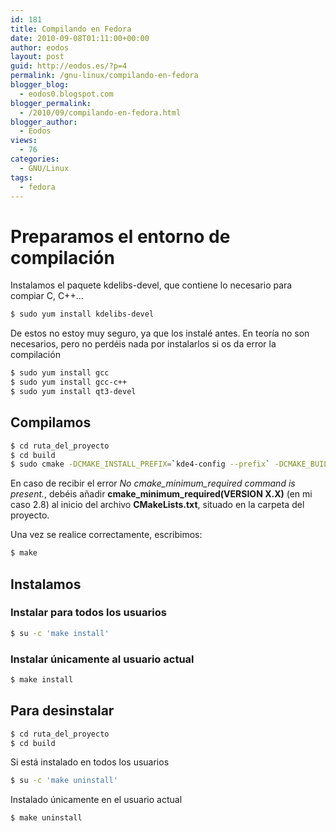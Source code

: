 ```yaml
---
id: 181
title: Compilando en Fedora
date: 2010-09-08T01:11:00+00:00
author: eodos
layout: post
guid: http://eodos.es/?p=4
permalink: /gnu-linux/compilando-en-fedora
blogger_blog:
  - eodos0.blogspot.com
blogger_permalink:
  - /2010/09/compilando-en-fedora.html
blogger_author:
  - Eodos
views:
  - 76
categories:
  - GNU/Linux
tags:
  - fedora
---
```

# Preparamos el entorno de compilación

Instalamos el paquete kdelibs-devel, que contiene lo necesario para compiar C, C++...

```bash
$ sudo yum install kdelibs-devel
```

De estos no estoy muy seguro, ya que los instalé antes. En teoría no son necesarios, pero no perdéis nada por instalarlos si os da error la compilación

```bash
$ sudo yum install gcc  
$ sudo yum install gcc-c++  
$ sudo yum install qt3-devel
```

## Compilamos

```bash
$ cd ruta_del_proyecto  
$ cd build  
$ sudo cmake -DCMAKE_INSTALL_PREFIX=`kde4-config --prefix` -DCMAKE_BUILD_TYPE=debugfull ..
```

En caso de recibir el error *No cmake\_minimum\_required command is present.*, debéis añadir **cmake\_minimum\_required(VERSION X.X)** (en mi caso 2.8) al inicio del archivo **CMakeLists.txt**, situado en la carpeta del proyecto.
  
Una vez se realice correctamente, escribimos:

```bash
$ make
```

## Instalamos

### Instalar para todos los usuarios

```bash
$ su -c 'make install'
```

### Instalar únicamente al usuario actual

```bash
$ make install
```

## Para desinstalar

```bash
$ cd ruta_del_proyecto  
$ cd build
```

Si está instalado en todos los usuarios

```bash
$ su -c 'make uninstall'
```

Instalado únicamente en el usuario actual

```bash
$ make uninstall
```